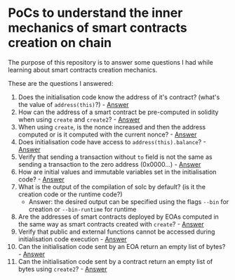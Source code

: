 # PoCs to understand the inner mechanics of smart contracts creation on chain

The purpose of this repository is to answer some questions I had while learning about smart contracts creation mechanics.

These are the questions I answered:

1. Does the initialisation code know the address of it's contract? (what's the value of `address(this)`?) - [Answer](./test/Q001ThisAddressDuringInitialisation.t.sol)
2. How can the address of a smart contract be pre-computed in solidity when using `create` and `create2`? - [Answer](./test/Q002SmartContractAddressComputation.t.sol)
3. When using `create`, is the nonce increased and then the address computed or is it computed with the current nonce? - [Answer](./test/Q003NonceIncreaseOnContractCreation.t.sol)
4. Does initialisation code have access to `address(this).balance`? - [Answer](./test/Q004InitialisationCodeCanAccessContractBalance.t.sol)
5. Verify that sending a transaction without `to` field is not the same as sending a transaction to the zero address (0x0000...) - [Answer](./test-scripts/Q005TransactionWithoutToVsToZeroAddress.sh)
6. How are initial values and immutable variables set in the initialisation code? - [Answer](./src/ImmutableVars.sol)
7. What is the output of the compilation of solc by default? (is it the creation code or the runtime code?)
    - Answer: the desired output can be specified using the flags `--bin` for creation or `--bin-runtime` for runtime
8. Are the addresses of smart contracts deployed by EOAs computed in the same way as smart contracts created with `create`? - [Answer](./test-scripts/Q008AddressOfContractsDeployedByEOA.sh)
9. Verify that public and external functions cannot be accessed during initialisation code execution - [Answer](./test/Q009ExternalAndPublicFunctionsNotAvailableAtInitialisation.t.sol)
10. Can the initialisation code sent by an EOA return an empty list of bytes? - [Answer](./test-scripts/Q010InitialisationCodeReturnsEmptyList.sh)
11. Can the initialisation code sent by a contract return an empty list of bytes using `create2`? - [Answer](./test/Q011CodelessContractWithCreate2.t.sol)
